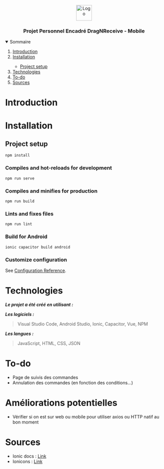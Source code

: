 <p align="center">
    <img src="https://www.promeo-formation.fr/themes/custom/promeo/img/logos/logo_promeo_white.svg" alt="Logo" height="50px"><br>
    <h3 align="center">Projet Personnel Encadré DragNReceive - Mobile </h3>
</p> 

<details open="open">
  <summary>Sommaire</summary>
  <ol>
    <li>
      <a href="#Introduction">Introduction</a>
    </li>
    <li>
      <a href="#Installation">Installation</a>
    </li>
    <ul>
        <li>
            <a href="#Project-setup">Project setup</a>
        </li>
    </ul>
    <li>
      <a href="#Technologies">Technologies</a>
    </li>
    <li>
      <a href="#To-do">To-do</a>
    </li>
    <li>
      <a href="#Sources">Sources</a>
    </li>
</details> 
    
# Introduction
    


# Installation

## Project setup
```
npm install
```

### Compiles and hot-reloads for development
```
npm run serve
```

### Compiles and minifies for production
```
npm run build
```

### Lints and fixes files
```
npm run lint
```

### Build for Android
```
ionic capacitor build android
```

### Customize configuration
See [Configuration Reference](https://cli.vuejs.org/config/).
    
# Technologies

***Le projet a été créé en utilisant :***

***Les logiciels :***

> Visual Studio Code,
> Android Studio,
> Ionic,
> Capacitor,
> Vue,
> NPM

***Les langues :***

> JavaScript,
> HTML,
> CSS,
> JSON

# To-do

- Page de suivis des commandes
- Annulation des commandes (en fonction des conditions...)

# Améliorations potentielles

- Vérifier si on est sur web ou mobile pour utiliser axios ou HTTP natif au bon moment
 
# Sources

- Ionic docs : [Link](https://ionicframework.com/docs/components)
- Ionicons : [Link](https://ionic.io/ionicons)
